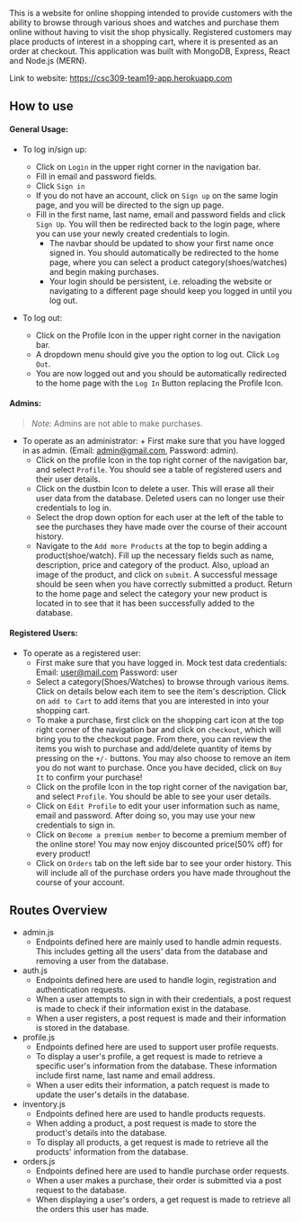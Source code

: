 This is a website for online shopping intended to provide customers with the ability to browse through various shoes and watches and purchase them online without having to visit the shop physically. Registered customers may place products of interest in a shopping cart, where it is presented as an order at checkout. This application was built with MongoDB, Express, React and Node.js (MERN). 

Link to website: https://csc309-team19-app.herokuapp.com

## How to use
#### General Usage:

+ To log in/sign up:
	+ Click on ``Login`` in the upper right corner in the navigation bar.
	+ Fill in email and password fields.
	+ Click ``Sign in``
  + If you do not have an account, click on ``Sign up`` on the same login page, and you will be directed to the sign up page. 
  + Fill in the first name, last name, email and password fields and click ``Sign Up``. You will then be redirected back to the login page, where you can use your newly created credentials to login.
	+ The navbar should be updated to show your first name once signed in. You should automatically be redirected to the home page, where you can select a product category(shoes/watches) and begin making purchases.
	+ Your login should be persistent, i.e. reloading the website or navigating to a different page should keep you logged in until you log out.
	
+ To log out:
	+ Click on the Profile Icon in the upper right corner in the navigation bar.
	+ A dropdown menu should give you the option to log out. Click ``Log Out``.
	+ You are now logged out and you should be automatically redirected to the home page with the ``Log In`` Button replacing the Profile Icon. 
 

#### Admins:
> _Note:_ Admins are not able to make purchases.
+ To operate as an administrator:
	  + First make sure that you have logged in as admin. (Email: admin@gmail.com, Password: admin). 
    + Click on the profile Icon in the top right corner of the navigation bar, and select ``Profile``. You should see a table of registered users and their user details.
    + Click on the dustbin Icon to delete a user. This will erase all their user data from the database. Deleted users can no longer use their credentials to log in.
    + Select the drop down option for each user at the left of the table to see the purchases they have made over the course of their account history.
    + Navigate to the ``Add more Products`` at the top to begin adding a product(shoe/watch). Fill up the necessary fields such as name, description, price and category of the product. Also, upload an image of the product, and click on ``submit``. A successful message should be seen when you have correctly submitted a product. Return to the home page and select the category your new product is located in to see that it has been successfully added to the database. 
  
  
#### Registered Users:
+ To operate as a registered user:
    + First make sure that you have logged in. Mock test data credentials: Email: user@mail.com  Password: user
    + Select a category(Shoes/Watches) to browse through various items. Click on details below each item to see the item's description. Click on ``add to Cart`` to add items that you are interested in into your shopping cart. 
    + To make a purchase, first click on the shopping cart icon at the top right corner of the navigation bar and click on ``checkout``, which will bring you to the checkout page. From there, you can review the items you wish to purchase and add/delete quantity of items by pressing on the ``+/-`` buttons. You may also choose to remove an item you do not want to purchase. Once you have decided, click on ``Buy It`` to confirm your purchase! 
    + Click on the profile Icon in the top right corner of the navigation bar, and select ``Profile``. You should be able to see your user details. 
    + Click on ``Edit Profile`` to edit your user information such as name, email and password. After doing so, you may use your new credentials to sign in.
    + Click on ``Become a premium member`` to become a premium member of the online store! You may now enjoy discounted price(50% off) for every product!
    + Click on ``Orders`` tab on the left side bar to see your order history. This will include all of the purchase orders you have made throughout the course of your account. 

 
 ## Routes Overview
 + admin.js
 	+ Endpoints defined here are mainly used to handle admin requests. This includes getting all the users' data from the database and removing a user from the database.
 + auth.js
 	+ Endpoints defined here are used to handle login, registration and authentication requests. 
	+ When a user attempts to sign in with their credentials, a post request is made to check if their information exist in the database. 
	+ When a user registers, a post request is made and their information is stored in the database.
 + profile.js
 	+ Endpoints defined here are used to support user profile requests. 
	+ To display a user's profile, a get request is made to retrieve a specific user's information from the database. These information include first name, last name and email address.
	+ When a user edits their information, a patch request is made to update the user's details in the database.
 + inventory.js
 	+ Endpoints defined here are used to handle products requests.
	+ When adding a product, a post request is made to store the product's details into the database.
	+ To display all products, a get request is made to retrieve all the products' information from the database.
 + orders.js
	+ Endpoints defined here are used to handle purchase order requests.
	+ When a user makes a purchase, their order is submitted via a post request to the database.
	+ When displaying a user's orders, a get request is made to retrieve all the orders this user has made.

 


